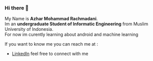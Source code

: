 ### Hi there 👋

My Name is **Azhar Mohammad Rachmadani**.\
Im an **undergraduate Student of Informatic Engineering** from Muslim University of Indonesia.\
For now im curently learning about android and machine learning

If you want to know me you can reach me at :
- [LinkedIn](https://www.linkedin.com/in/azhar-mohammad-r-a9ba521b9/) feel free to connect with me
<!--
**AMR0017/AMR0017** is a ✨ _special_ ✨ repository because its `README.md` (this file) appears on your GitHub profile.

Here are some ideas to get you started:

- 🔭 I’m currently working on ...
- 🌱 I’m currently learning ...
- 👯 I’m looking to collaborate on ...
- 🤔 I’m looking for help with ...
- 💬 Ask me about ...
- 📫 How to reach me: ...
- 😄 Pronouns: ...
- ⚡ Fun fact: ...
-->
